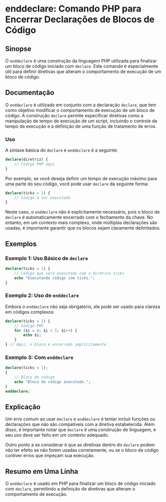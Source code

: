 <!--
Meta Description: # enddeclare: Comando PHP para Encerrar Declarações de Blocos de Código ## Sinopse O `enddeclare` é uma construção da linguagem PHP utilizada para fin...
Meta Keywords: declare, código, enddeclare, php, bloco
-->

# enddeclare: Comando PHP para Encerrar Declarações de Blocos de Código

## Sinopse
O `enddeclare` é uma construção da linguagem PHP utilizada para finalizar um bloco de código iniciado com `declare`. Este comando é especialmente útil para definir diretivas que alteram o comportamento de execução de um bloco de código.

## Documentação
O `enddeclare` é utilizado em conjunto com a declaração `declare`, que tem como objetivo modificar o comportamento de execução de um bloco de código. A construção `declare` permite especificar diretivas como a manipulação de tempo de execução de um script, incluindo o controle de tempo de execução e a definição de uma função de tratamento de erros.

### Uso
A sintaxe básica do `declare` e `enddeclare` é a seguinte:

```php
declare(diretriz) {
    // Código PHP aqui
}
```

Por exemplo, se você deseja definir um tempo de execução máximo para uma parte do seu código, você pode usar `declare` da seguinte forma:

```php
declare(ticks = 1) {
    // Código a ser executado
}
```

Neste caso, o `enddeclare` não é explicitamente necessário, pois o bloco de `declare` é automaticamente encerrado com o fechamento da chave. No entanto, em um contexto mais complexo, onde múltiplas declarações são usadas, é importante garantir que os blocos sejam claramente delimitados.

## Exemplos

### Exemplo 1: Uso Básico de `declare`
```php
declare(ticks = 1) {
    // Código que será executado com a diretiva ticks
    echo "Executando código com ticks.";
}
```

### Exemplo 2: Uso de `enddeclare`
Embora o `enddeclare` não seja obrigatório, ele pode ser usado para clareza em códigos complexos:

```php
declare(ticks = 1) {
    // Código PHP
    for ($i = 0; $i < 5; $i++) {
        echo $i;
    }
} // Aqui, o bloco é encerrado implicitamente
```

### Exemplo 3: Com `enddeclare`
```php
declare(ticks = 1);
{
    // Bloco de código
    echo "Bloco de código executado.";
}
enddeclare;
```

## Explicação
Um erro comum ao usar `declare` e `enddeclare` é tentar incluir funções ou declarações que não são compatíveis com a diretiva estabelecida. Além disso, é importante notar que `declare` é uma construção de linguagem, e seu uso deve ser feito em um contexto adequado.

Outro ponto a se considerar é que as diretivas dentro do `declare` podem não ter efeito se não forem usadas corretamente, ou se o bloco de código contiver erros que impeçam sua execução.

## Resumo em Uma Linha
O `enddeclare` é usado em PHP para finalizar um bloco de código iniciado com `declare`, permitindo a definição de diretivas que alteram o comportamento de execução.